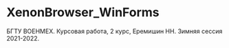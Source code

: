 # XenonBrowser_WinForms
БГТУ ВОЕНМЕХ. Курсовая работа, 2 курс, Еремишин НН. Зимняя сессия 2021-2022.
